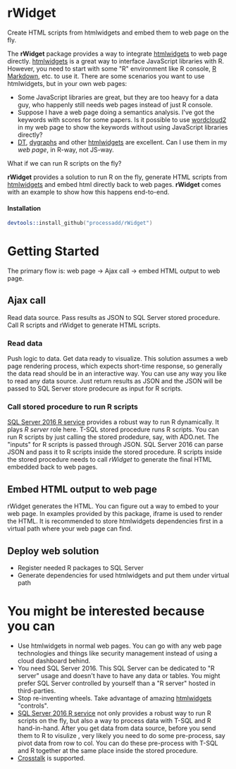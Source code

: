 # rWidget
Create HTML scripts from htmlwidgets and embed them to web page on the fly.

The **rWidget** package provides a way to integrate [htmlwidgets](http://www.htmlwidgets.org/) to web page directly. [htmlwidgets](http://www.htmlwidgets.org/) is a great way to interface JavaScript libraries with R. However, you need to start with some "R" environment like R console, [R Markdown](http://rmarkdown.rstudio.com), etc. to use it. There are some scenarios you want to use htmlwidgets, but in your own web pages:
* Some JavaScript libraries are great, but they are too heavy for a data guy, who happenly still needs web pages instead of just R console.
* Suppose I have a web page doing a semantics analysis. I've got the keywords with scores for some papers. Is it possible to use [wordcloud2](https://github.com/lchiffon/wordcloud2) in my web page to show the keywords without using JavaScript libraries directly? 
* [DT](http://rstudio.github.io/DT/), [dygraphs](http://rstudio.github.io/dygraphs/) and other [htmlwidgets](http://gallery.htmlwidgets.org/) are excellent. Can I use them in my *web page*, in R-way, not JS-way.

What if we can run R scripts on the fly? 

**rWidget** provides a solution to run R on the fly, generate HTML scripts from [htmlwidgets](http://www.htmlwidgets.org/) and embed html directly back to web pages. **rWidget** comes with an example to show how this happens end-to-end. 

#### Installation

```S
devtools::install_github("processadd/rWidget")
```
# Getting Started
The primary flow is: web page -> Ajax call -> embed HTML output to web page. 

## Ajax call
Read data source. Pass results as JSON to SQL Server stored procedure. Call R scripts and rWidget to generate HTML scripts.

### Read data
Push logic to data. Get data ready to visualize. This solution assumes a web page rendering process, which expects short-time response, so generally the data read should be in an interactive way. You can use any way you like to read any data source. Just return results as JSON and the JSON will be passed to SQL Server store prodecure as input for R scripts.

### Call stored procedure to run R scripts
[SQL Server 2016 R service](https://docs.microsoft.com/en-us/sql/advanced-analytics/r/sql-server-r-services) provides a robust way to run R dynamically. It plays *R server* role here. T-SQL stored procedure runs R scripts. You can run R scripts by just calling the stored prodedure, say, with ADO.net.
The "inputs" for R scripts is passed through JSON. SQL Server 2016 can parse JSON and pass it to R scripts inside the stored procedure.
R scripts inside the stored procedure needs to call *rWidget* to generate the final HTML embedded back to web pages.

## Embed HTML output to web page
rWidget generates the HTML. You can figure out a way to embed to your web page. In examples provided by this package, iframe is used to render the HTML.
It is recommended to store htmlwidgets dependencies first in a virtual path where your web page can find. 

## Deploy web solution
* Register needed R packages to SQL Server
* Generate dependencies for used htmlwidgets and put them under virtual path

# You might be interested because you can
* Use htmlwidgets in normal web pages. You can go with any web page technologies and things like security management instead of using a cloud dashboard behind.
* You need SQL Server 2016. This SQL Server can be dedicated to "R server" usage and doesn't have to have any data or tables. You might prefer SQL Server controlled by yourself than a "R server" hosted in third-parties. 
* Stop re-inventing wheels. Take advantage of amazing [htmlwidgets](http://www.htmlwidgets.org/) "controls". 
* [SQL Server 2016 R service](https://docs.microsoft.com/en-us/sql/advanced-analytics/r/sql-server-r-services) not only provides a robust way to run R scripts on the fly, but also a way to process data with T-SQL and R hand-in-hand. After you get data from data source, before you send them to R to visulize , very likely you need to do some pre-process, say pivot data from row to col. You can do these pre-process with T-SQL and R together at the same place inside the stored procedure.
* [Crosstalk](https://rstudio.github.io/crosstalk/) is supported.
